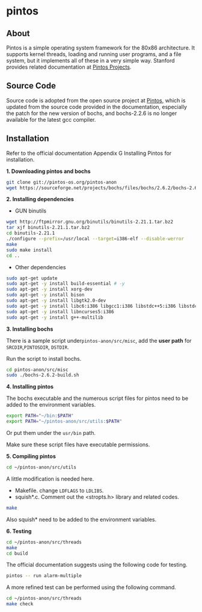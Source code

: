 # pintos

## About
Pintos is a simple operating system framework for the 80x86 architecture. It supports kernel threads, loading and running user programs, and a file system, but it implements all of these in a very simple way. Stanford provides related documentation at [Pintos Projects](https://web.stanford.edu/class/cs140/projects/pintos/pintos.html#SEC_Top).

## Source Code
Source code is adopted from the open source project at [Pintos](https://pintos-os.org/), which is updated from the source code provided in the documentation, especially the patch for the new version of bochs, and bochs-2.2.6 is no longer available for the latest gcc compiler. 


## Installation
Refer to the official documentation Appendix G Installing Pintos for installation.

**1. Downloading pintos and bochs**
```bash
git clone git://pintos-os.org/pintos-anon
wget https://sourceforge.net/projects/bochs/files/bochs/2.6.2/bochs-2.6.2.tar.gz
```

**2. Installing dependencies**
* GUN binutils
```bash
wget http://ftpmirror.gnu.org/binutils/binutils-2.21.1.tar.bz2
tar xjf binutils-2.21.1.tar.bz2
cd binutils-2.21.1
./configure --prefix=/usr/local --target=i386-elf --disable-werror
make
sudo make install 
cd ..
```

* Other dependencies
```bash
sudo apt-get update 
sudo apt-get -y install build-essential # -y 
sudo apt-get -y install xorg-dev
sudo apt-get -y install bison
sudo apt-get -y install libgtk2.0-dev
sudo apt-get -y install libc6:i386 libgcc1:i386 libstdc++5:i386 libstdc++6:i386
sudo apt-get -y install libncurses5:i386
sudo apt-get -y install g++-multilib
```

**3. Installing bochs**

There is a sample script under`pintos-anon/src/misc`, add the **user path** for `SRCDIR`,`PINTOSDIR`, `DSTDIR`.

Run the script to install bochs.
```bash
cd pintos-anon/src/misc
sudo ./bochs-2.6.2-build.sh
```
**4. Installing pintos**

The bochs executable and the numerous script files for pintos need to be added to the environment variables.
```bash
export PATH="~/bin:$PATH"
export PATH="~/pintos-anon/src/utils:$PATH"
```
Or put them under the `usr/bin` path.

Make sure these script files have executable permissions.

**5. Compiling pintos**
```bash
cd ~/pintos-anon/src/utils
```
A little modification is needed here.
* Makefile. change `LDFLAGS` to `LDLIBS`.
* squish*.c. Comment out the <stropts.h> library and related codes.
```bash
make
```
Also squish* need to be added to the environment variables.

**6. Testing**
```bash
cd ~/pintos-anon/src/threads
make
cd build
```
The official documentation suggests using the following code for testing.
```bash
pintos -- run alarm-multiple
```
A more refined test can be performed using the following command.
```bash
cd ~/pintos-anon/src/threads
make check
```







